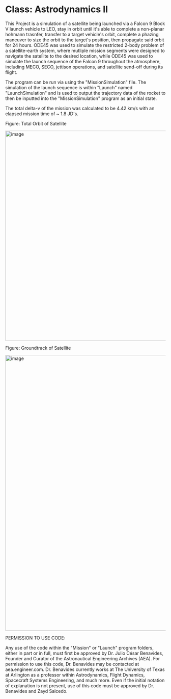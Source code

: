 # Class: Astrodynamics II

This Project is a simulation of a satellite being launched via a Falcon 9 Block V launch vehicle to LEO, stay in orbit until it's able to complete a non-planar hohmann trasnfer, transfer to a target vehicle's orbit, complete a phazing maneuver to size the orbit to the target's position, then propagate said orbit for 24 hours. ODE45 was used to simulate the restricted 2-body problem of a satellite-earth system, where mutliple mission segments were designed to navigate the satellite to the desired location, while ODE45 was used to simulate the launch sequence of the Falcon 9 throughout the atmosphere, including MECO, SECO, jettison operations, and satellite send-off during its flight.

The program can be run via using the "MissionSimulation" file. The simulation of the launch sequence is within "Launch" named "LaunchSimulation" and is used to output the trajectory data of the rocket to then be inputted into the "MissionSimulation" program as an initial state.

The total delta-v of the mission was calculated to be 4.42 km/s with an elapsed mission time of ~ 1.8 JD's. 

Figure: Total Orbit of Satellite

<img width="888" height="659" alt="image" src="https://github.com/user-attachments/assets/e07e6f74-69d5-4359-ab43-1f835d80cfbb" />

Figure: Groundtrack of Satellite

<img width="1675" height="865" alt="image" src="https://github.com/user-attachments/assets/99087ddf-c835-472a-a481-3adaff07c6f1" />

PERMISSION TO USE CODE:

Any use of the code within the "Mission" or "Launch" program folders, either in part or in full, must first be approved by Dr. Julio César Benavides, Founder and Curator of the Astronautical Engineering Archives (AEA). For permission to use this code, Dr. Benavides may be contacted at aea.engineer.com. Dr. Benavides currently works at The University of Texas at Arlington as a professor within Astrodynamics, Flight Dynamics, Spacecraft Systems Engineering, and much more. Even if the initial notation of explanation is not present, use of this code must be approved by Dr. Benavides and Zayd Salcedo.
